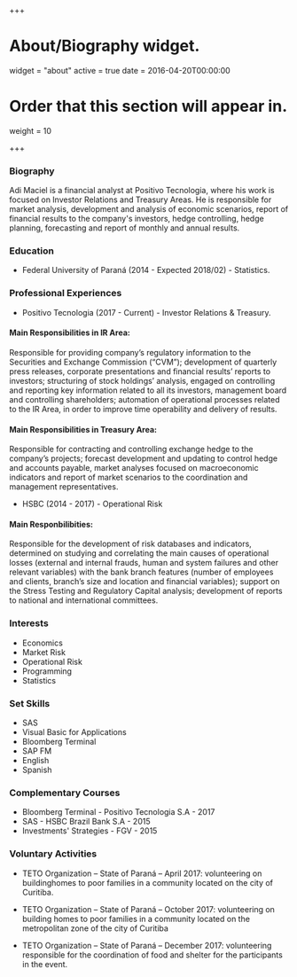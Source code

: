 +++
# About/Biography widget.
widget = "about"
active = true
date = 2016-04-20T00:00:00

# Order that this section will appear in.
weight = 10


+++

### Biography

Adi Maciel is a financial analyst at Positivo Tecnologia, where his work is focused on Investor Relations and Treasury Areas. He is responsible for market analysis, development and analysis of economic scenarios, report of financial results to the company's investors, hedge controlling, hedge planning, forecasting and report of monthly and annual results.


### Education
- Federal University of Paraná (2014 - Expected 2018/02) - Statistics.



### Professional Experiences

- Positivo Tecnologia (2017 - Current) - Investor Relations & Treasury.
#### Main Responsibilities in IR Area: 
Responsible for providing company’s regulatory information to the Securities and Exchange Commission (“CVM”); development of quarterly press releases, corporate presentations and financial results’ reports to investors; structuring of stock holdings’ analysis, engaged on controlling and reporting key information related to all its investors, management board and controlling shareholders; automation of operational processes related to the IR Area, in order to improve time operability and delivery of results.
#### Main Responsibilities in Treasury Area: 
Responsible for contracting and controlling exchange hedge to the company’s projects; forecast development and updating to control hedge and accounts payable, market analyses focused on macroeconomic indicators and report of market scenarios to the coordination and management representatives.


- HSBC (2014 - 2017) - Operational Risk
#### Main Responbilibities:
Responsible for the development of risk databases
and indicators, determined on studying and correlating the main causes of operational losses (external and internal frauds, human and system failures and other relevant variables) with the bank branch features (number of employees and clients, branch’s size and location and financial variables); support on the Stress Testing and Regulatory Capital analysis; development of reports to national and international committees.

### Interests

- Economics
- Market Risk
- Operational Risk
- Programming
- Statistics

### Set Skills

- SAS
- Visual Basic for Applications
- Bloomberg Terminal
- SAP FM
- English
- Spanish


### Complementary Courses

- Bloomberg Terminal - Positivo Tecnologia S.A - 2017
- SAS - HSBC Brazil Bank S.A - 2015
- Investments' Strategies - FGV - 2015


### Voluntary Activities

- TETO Organization – State of Paraná – April 2017: volunteering on buildinghomes to poor families in a community located on the city of Curitiba.

- TETO Organization – State of Paraná – October 2017: volunteering on building homes to poor families in a community located on the metropolitan zone of the city of Curitiba 

- TETO Organization – State of Paraná – December 2017: volunteering responsible for the coordination of food and shelter for the participants in the event.

